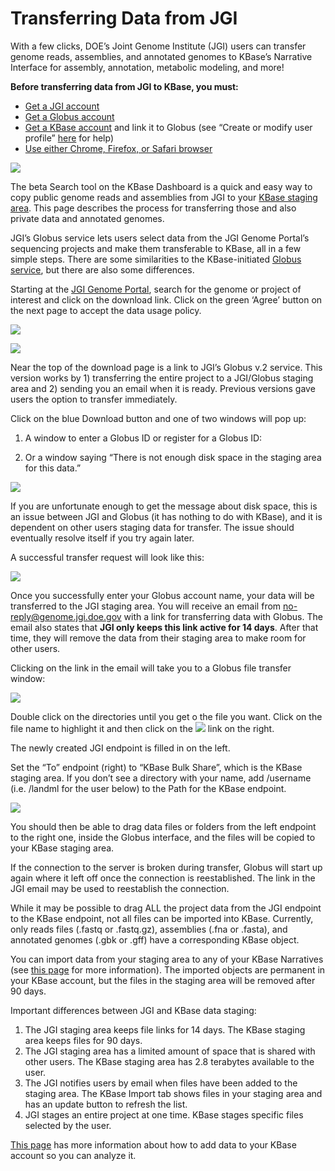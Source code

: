 # Transferring Data from JGI

With a few clicks, DOE’s Joint Genome Institute \(JGI\) users can transfer genome reads, assemblies, and annotated genomes to KBase’s Narrative Interface for assembly, annotation, metabolic modeling, and more!

**Before transferring data from JGI to KBase, you must:**

* [Get a JGI account](http://contacts.jgi-psf.org/registration/new)
* [Get a Globus account](https://www.globusid.org/create)
* [Get a KBase account](http://kbase.us/sign-up-for-a-kbase-account/) and link it to Globus \(see “Create or modify user profile” [here](../getting-started/narrative-user-guide/share-narratives.md) for help\)
* [Use either Chrome, Firefox, or Safari browser](../getting-started/supported-browsers.md)

![](http://kbase.us/wp-content/uploads/2015/02/image2.png)

The beta Search tool on the KBase Dashboard is a quick and easy way to copy public genome reads and assemblies from JGI to your [KBase staging area](../getting-started/narrative-user-guide/add-data-to-your-narrative.md). This page describes the process for transferring those and also private data and annotated genomes.

JGI’s Globus service lets users select data from the JGI Genome Portal’s sequencing projects and make them transferable to KBase, all in a few simple steps. There are some similarities to the KBase-initiated [Globus service](transferring-data-with-globus.md), but there are also some differences.

Starting at the [JGI Genome Portal](https://genome.jgi.doe.gov/portal/), search for the genome or project of interest and click on the download link. Click on the green ‘Agree’ button on the next page to accept the data usage policy.

![](http://kbase.us/wp-content/uploads/2015/02/image1.png)

![](http://kbase.us/wp-content/uploads/2019/07/JGI-Globus.png)

Near the top of the download page is a link to JGI’s Globus v.2 service. This version works by 1\) transferring the entire project to a JGI/Globus staging area and 2\) sending you an email when it is ready. Previous versions gave users the option to transfer immediately.

Click on the blue Download button and one of two windows will pop up:  
1. A window to enter a Globus ID or register for a Globus ID:  
  
2. Or a window saying “There is not enough disk space in the staging area for this data.”

![](http://kbase.us/wp-content/uploads/2019/07/globusv2.png)

If you are unfortunate enough to get the message about disk space, this is an issue between JGI and Globus \(it has nothing to do with KBase\), and it is dependent on other users staging data for transfer. The issue should eventually resolve itself if you try again later.

A successful transfer request will look like this:

![](http://kbase.us/wp-content/uploads/2019/07/globus3.png)

Once you successfully enter your Globus account name, your data will be transferred to the JGI staging area. You will receive an email from no-reply@genome.jgi.doe.gov with a link for transferring data with Globus. The email also states that **JGI only keeps this link active for 14 days**. After that time, they will remove the data from their staging area to make room for other users.

Clicking on the link in the email will take you to a Globus file transfer window:

![](http://kbase.us/wp-content/uploads/2019/07/globus4.png)

Double click on the directories until you get o the file you want. Click on the file name to highlight it and then click on the [![](http://kbase.us/wp-content/uploads/2019/07/globus-5.png)](http://kbase.us/wp-content/uploads/2019/07/globus-5.png) link on the right.

The newly created JGI endpoint is filled in on the left.

Set the “To” endpoint \(right\) to “KBase Bulk Share”, which is the KBase staging area. If you don’t see a directory with your name, add /username \(i.e. /landml for the user below\) to the Path for the KBase endpoint.

![](http://kbase.us/wp-content/uploads/2019/07/globus-6.png)

You should then be able to drag data files or folders from the left endpoint to the right one, inside the Globus interface, and the files will be copied to your KBase staging area.

If the connection to the server is broken during transfer, Globus will start up again where it left off once the connection is reestablished. The link in the JGI email may be used to reestablish the connection.

While it may be possible to drag ALL the project data from the JGI endpoint to the KBase endpoint, not all files can be imported into KBase. Currently, only reads files \(.fastq or .fastq.gz\), assemblies \(.fna or .fasta\), and annotated genomes \(.gbk or .gff\) have a corresponding KBase object.

You can import data from your staging area to any of your KBase Narratives \(see [this page](../getting-started/narrative-user-guide/add-data-to-your-narrative.md) for more information\). The imported objects are permanent in your KBase account, but the files in the staging area will be removed after 90 days.

Important differences between JGI and KBase data staging:  
1. The JGI staging area keeps file links for 14 days. The KBase staging area keeps files for 90 days.  
2. The JGI staging area has a limited amount of space that is shared with other users. The KBase staging area has 2.8 terabytes available to the user.  
3. The JGI notifies users by email when files have been added to the staging area. The KBase Import tab shows files in your staging area and has an update button to refresh the list.  
4. JGI stages an entire project at one time. KBase stages specific files selected by the user.

[This page](../getting-started/narrative-user-guide/add-data-to-your-narrative.md) has more information about how to add data to your KBase account so you can analyze it.  



